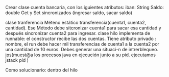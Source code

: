 Crear clase cuenta bancaria, con los iguientes atributos:
    iban: String
    Saldo: double
    Get y Set sincronizados (ingresar saldo, sacar saldo)

clase tranferencia
    Méteno estático transferencia(cuenta1, cuenta2, cantidad). Ese Método debe sitcronizar cuenta1 para 
    sacar esa cantidad y después sincronizar cuenta2 para ingresar.
clase hilo implementa de runnable: 
    el constructor recibe las dos cuentas. Tiene atributo privado 
    : nombre, el run debe hacer mil transferencias de cuenta1 a la cuenta2 por una cantidad de 10 euros.
    Debes generar una situaci-n de intrerblequeo. jps(muest@a los precesos java en ejecución junto a su pid. ejecutamos jstack pid )



Como solucionario: dentro del hilo 